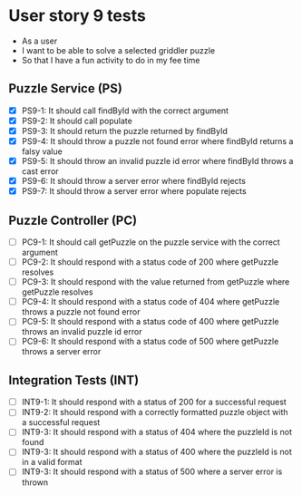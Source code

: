 # User story 9 tests

- As a user
- I want to be able to solve a selected griddler puzzle
- So that I have a fun activity to do in my fee time

## Puzzle Service (PS)

- [x] PS9-1: It should call findById with the correct argument
- [x] PS9-2: It should call populate
- [x] PS9-3: It should return the puzzle returned by findById
- [x] PS9-4: It should throw a puzzle not found error where findById returns a falsy value
- [x] PS9-5: It should throw an invalid puzzle id error where findById throws a cast error
- [x] PS9-6: It should throw a server error where findById rejects
- [x] PS9-7: It should throw a server error where populate rejects

## Puzzle Controller (PC)

- [ ] PC9-1: It should call getPuzzle on the puzzle service with the correct argument
- [ ] PC9-2: It should respond with a status code of 200 where getPuzzle resolves
- [ ] PC9-3: It should respond with the value returned from getPuzzle where getPuzzle resolves
- [ ] PC9-4: It should respond with a status code of 404 where getPuzzle throws a puzzle not found error
- [ ] PC9-5: It should respond with a status code of 400 where getPuzzle throws an invalid puzzle id error
- [ ] PC9-6: It should respond with a status code of 500 where getPuzzle throws a server error

## Integration Tests (INT)

- [ ] INT9-1: It should respond with a status of 200 for a successful request
- [ ] INT9-2: It should respond with a correctly formatted puzzle object with a successful request
- [ ] INT9-3: It should respond with a status of 404 where the puzzleId is not found
- [ ] INT9-3: It should respond with a status of 400 where the puzzleId is not in a valid format
- [ ] INT9-3: It should respond with a status of 500 where a server error is thrown
